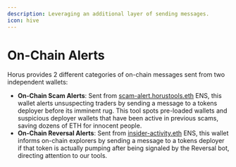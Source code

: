 ```yaml
---
description: Leveraging an additional layer of sending messages.
icon: hive
---
```


# On-Chain Alerts

Horus provides 2 different categories of on-chain messages sent from two independent wallets:

* **On-Chain Scam Alerts**: Sent from [scam-alert.horustools.eth](https://etherscan.io/address/0xd5123310eC65Bc7d3E70Ac57c284a3f73EA63ea5) ENS, this wallet alerts unsuspecting traders by sending a message to a tokens deployer before its imminent rug. This tool spots pre-loaded wallets and suspicious deployer wallets that have been active in previous scams, saving dozens of ETH for innocent people.
* **On-Chain Reversal Alerts**: Sent from [insider-activity.eth](https://etherscan.io/address/0xD54E31903C6c4Ee3E5Dd62db1b48253002F6D5F7) ENS, this wallet informs on-chain explorers by sending a message to a tokens deployer if that token is actually pumping after being signaled by the Reversal bot, directing attention to our tools.
